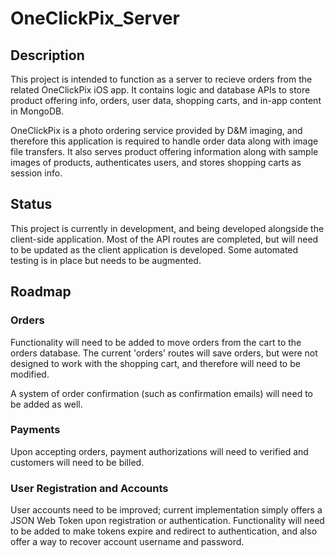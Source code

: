 # OneClickPix_Server

## Description
This project is intended to function as a server to recieve orders from the related OneClickPix iOS app. It contains logic and database APIs to store product offering info, orders, user data, shopping carts, and in-app content in MongoDB.

OneClickPix is a photo ordering service provided by D&M imaging, and therefore this application is required to handle order data along with image file transfers. It also serves product offering information along with sample images of products, authenticates users, and stores shopping carts as session info.

## Status
This project is currently in development, and being developed alongside the client-side application. Most of the API routes are completed, but will need to be updated as the client application is developed. Some automated testing is in place but needs to be augmented.

## Roadmap
### Orders
Functionality will need to be added to move orders from the cart to the orders database. The current 'orders' routes will save orders, but were not designed to work with the shopping cart, and therefore will need to be modified.

A system of order confirmation (such as confirmation emails) will need to be added as well.

### Payments
Upon accepting orders, payment authorizations will need to verified and customers will need to be billed.

### User Registration and Accounts
User accounts need to be improved; current implementation simply offers a JSON Web Token upon registration or authentication. Functionality will need to be added to make tokens expire and redirect to authentication, and also offer a way to recover account username and password.
